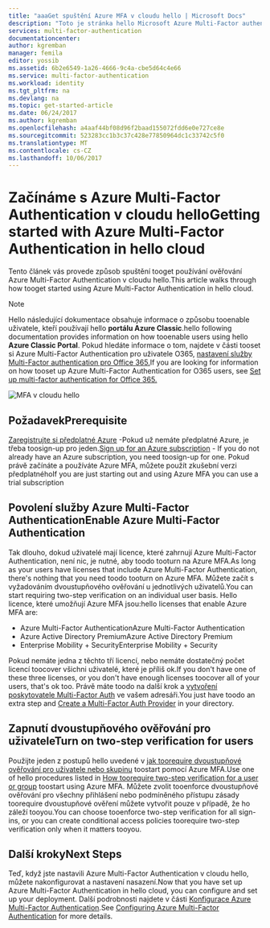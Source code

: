 ```yaml
---
title: "aaaGet spuštění Azure MFA v cloudu hello | Microsoft Docs"
description: "Toto je stránka hello Microsoft Azure Multi-Factor authentication, která popisuje, jak tooget pracovat s Azure MFA v cloudu hello."
services: multi-factor-authentication
documentationcenter: 
author: kgremban
manager: femila
editor: yossib
ms.assetid: 6b2e6549-1a26-4666-9c4a-cbe5d64c4e66
ms.service: multi-factor-authentication
ms.workload: identity
ms.tgt_pltfrm: na
ms.devlang: na
ms.topic: get-started-article
ms.date: 06/24/2017
ms.author: kgremban
ms.openlocfilehash: a4aaf44bf08d96f2baad155072fdd6e0e727ce8e
ms.sourcegitcommit: 523283cc1b3c37c428e77850964dc1c33742c5f0
ms.translationtype: MT
ms.contentlocale: cs-CZ
ms.lasthandoff: 10/06/2017
---
```

# <a name="getting-started-with-azure-multi-factor-authentication-in-hello-cloud"></a><span data-ttu-id="1291d-103">Začínáme s Azure Multi-Factor Authentication v cloudu hello</span><span class="sxs-lookup"><span data-stu-id="1291d-103">Getting started with Azure Multi-Factor Authentication in hello cloud</span></span>
<span data-ttu-id="1291d-104">Tento článek vás provede způsob spuštění tooget používání ověřování Azure Multi-Factor Authentication v cloudu hello.</span><span class="sxs-lookup"><span data-stu-id="1291d-104">This article walks through how tooget started using Azure Multi-Factor Authentication in hello cloud.</span></span>

> [!NOTE]
> <span data-ttu-id="1291d-105">Hello následující dokumentace obsahuje informace o způsobu tooenable uživatele, kteří používají hello **portálu Azure Classic**.</span><span class="sxs-lookup"><span data-stu-id="1291d-105">hello following documentation provides information on how tooenable users using hello **Azure Classic Portal**.</span></span> <span data-ttu-id="1291d-106">Pokud hledáte informace o tom, najdete v části tooset si Azure Multi-Factor Authentication pro uživatele O365, [nastavení služby Multi-Factor authentication pro Office 365.](https://support.office.com/article/Set-up-multi-factor-authentication-for-Office-365-users-8f0454b2-f51a-4d9c-bcde-2c48e41621c6?ui=en-US&rs=en-US&ad=US)</span><span class="sxs-lookup"><span data-stu-id="1291d-106">If you are looking for information on how tooset up Azure Multi-Factor Authentication for O365 users, see [Set up multi-factor authentication for Office 365.](https://support.office.com/article/Set-up-multi-factor-authentication-for-Office-365-users-8f0454b2-f51a-4d9c-bcde-2c48e41621c6?ui=en-US&rs=en-US&ad=US)</span></span>

![MFA v cloudu hello](./media/multi-factor-authentication-get-started-cloud/mfa_in_cloud.png)

## <a name="prerequisite"></a><span data-ttu-id="1291d-108">Požadavek</span><span class="sxs-lookup"><span data-stu-id="1291d-108">Prerequisite</span></span>
<span data-ttu-id="1291d-109">[Zaregistrujte si předplatné Azure](https://azure.microsoft.com/pricing/free-trial/) -Pokud už nemáte předplatné Azure, je třeba toosign-up pro jeden.</span><span class="sxs-lookup"><span data-stu-id="1291d-109">[Sign up for an Azure subscription](https://azure.microsoft.com/pricing/free-trial/) - If you do not already have an Azure subscription, you need toosign-up for one.</span></span> <span data-ttu-id="1291d-110">Pokud právě začínáte a používáte Azure MFA, můžete použít zkušební verzi předplatného</span><span class="sxs-lookup"><span data-stu-id="1291d-110">If you are just starting out and using Azure MFA you can use a trial subscription</span></span>

## <a name="enable-azure-multi-factor-authentication"></a><span data-ttu-id="1291d-111">Povolení služby Azure Multi-Factor Authentication</span><span class="sxs-lookup"><span data-stu-id="1291d-111">Enable Azure Multi-Factor Authentication</span></span>
<span data-ttu-id="1291d-112">Tak dlouho, dokud uživatelé mají licence, které zahrnují Azure Multi-Factor Authentication, není nic, je nutné, aby toodo tooturn na Azure MFA.</span><span class="sxs-lookup"><span data-stu-id="1291d-112">As long as your users have licenses that include Azure Multi-Factor Authentication, there's nothing that you need toodo tooturn on Azure MFA.</span></span> <span data-ttu-id="1291d-113">Můžete začít s vyžadováním dvoustupňového ověřování u jednotlivých uživatelů.</span><span class="sxs-lookup"><span data-stu-id="1291d-113">You can start requiring two-step verification on an individual user basis.</span></span> <span data-ttu-id="1291d-114">Hello licence, které umožňují Azure MFA jsou:</span><span class="sxs-lookup"><span data-stu-id="1291d-114">hello licenses that enable Azure MFA are:</span></span>
- <span data-ttu-id="1291d-115">Azure Multi-Factor Authentication</span><span class="sxs-lookup"><span data-stu-id="1291d-115">Azure Multi-Factor Authentication</span></span>
- <span data-ttu-id="1291d-116">Azure Active Directory Premium</span><span class="sxs-lookup"><span data-stu-id="1291d-116">Azure Active Directory Premium</span></span>
- <span data-ttu-id="1291d-117">Enterprise Mobility + Security</span><span class="sxs-lookup"><span data-stu-id="1291d-117">Enterprise Mobility + Security</span></span>

<span data-ttu-id="1291d-118">Pokud nemáte jedna z těchto tří licencí, nebo nemáte dostatečný počet licencí toocover všichni uživatelé, které je příliš ok.</span><span class="sxs-lookup"><span data-stu-id="1291d-118">If you don't have one of these three licenses, or you don't have enough licenses toocover all of your users, that's ok too.</span></span> <span data-ttu-id="1291d-119">Právě máte toodo na další krok a [vytvoření poskytovatele Multi-Factor Auth](multi-factor-authentication-get-started-auth-provider.md) ve vašem adresáři.</span><span class="sxs-lookup"><span data-stu-id="1291d-119">You just have toodo an extra step and [Create a Multi-Factor Auth Provider](multi-factor-authentication-get-started-auth-provider.md) in your directory.</span></span>

## <a name="turn-on-two-step-verification-for-users"></a><span data-ttu-id="1291d-120">Zapnutí dvoustupňového ověřování pro uživatele</span><span class="sxs-lookup"><span data-stu-id="1291d-120">Turn on two-step verification for users</span></span>

<span data-ttu-id="1291d-121">Použijte jeden z postupů hello uvedené v [jak toorequire dvoustupňové ověřování pro uživatele nebo skupinu](multi-factor-authentication-get-started-user-states.md) toostart pomocí Azure MFA.</span><span class="sxs-lookup"><span data-stu-id="1291d-121">Use one of hello procedures listed in [How toorequire two-step verification for a user or group](multi-factor-authentication-get-started-user-states.md) toostart using Azure MFA.</span></span> <span data-ttu-id="1291d-122">Můžete zvolit tooenforce dvoustupňové ověřování pro všechny přihlášení nebo podmíněného přístupu zásady toorequire dvoustupňové ověření můžete vytvořit pouze v případě, že ho záleží tooyou.</span><span class="sxs-lookup"><span data-stu-id="1291d-122">You can choose tooenforce two-step verification for all sign-ins, or you can create conditional access policies toorequire two-step verification only when it matters tooyou.</span></span>

## <a name="next-steps"></a><span data-ttu-id="1291d-123">Další kroky</span><span class="sxs-lookup"><span data-stu-id="1291d-123">Next Steps</span></span>
<span data-ttu-id="1291d-124">Teď, když jste nastavili Azure Multi-Factor Authentication v cloudu hello, můžete nakonfigurovat a nastavení nasazení.</span><span class="sxs-lookup"><span data-stu-id="1291d-124">Now that you have set up Azure Multi-Factor Authentication in hello cloud, you can configure and set up your deployment.</span></span> <span data-ttu-id="1291d-125">Další podrobnosti najdete v části [Konfigurace Azure Multi-Factor Authentication](multi-factor-authentication-whats-next.md).</span><span class="sxs-lookup"><span data-stu-id="1291d-125">See [Configuring Azure Multi-Factor Authentication](multi-factor-authentication-whats-next.md) for more details.</span></span>


